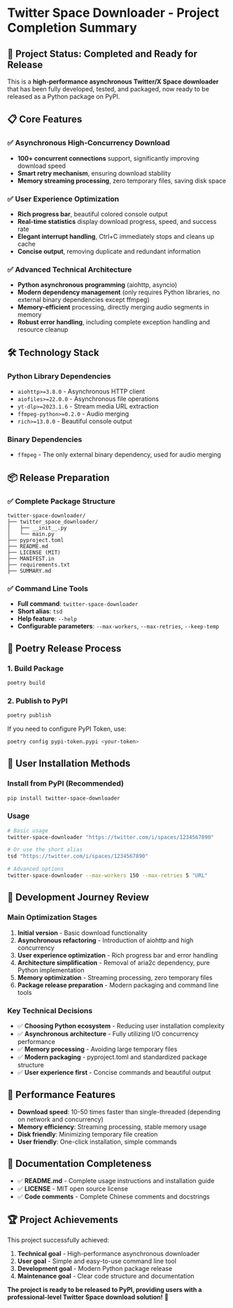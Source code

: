 # Twitter Space Downloader - Project Completion Summary

## 🎉 Project Status: Completed and Ready for Release

This is a **high-performance asynchronous Twitter/X Space downloader** that has been fully developed, tested, and packaged, now ready to be released as a Python package on PyPI.

## 📋 Core Features

### ✅ Asynchronous High-Concurrency Download
- **100+ concurrent connections** support, significantly improving download speed
- **Smart retry mechanism**, ensuring download stability
- **Memory streaming processing**, zero temporary files, saving disk space

### ✅ User Experience Optimization
- **Rich progress bar**, beautiful colored console output
- **Real-time statistics** display download progress, speed, and success rate
- **Elegant interrupt handling**, Ctrl+C immediately stops and cleans up cache
- **Concise output**, removing duplicate and redundant information

### ✅ Advanced Technical Architecture
- **Python asynchronous programming** (aiohttp, asyncio)
- **Modern dependency management** (only requires Python libraries, no external binary dependencies except ffmpeg)
- **Memory-efficient** processing, directly merging audio segments in memory
- **Robust error handling**, including complete exception handling and resource cleanup

## 🛠️ Technology Stack

### Python Library Dependencies
- `aiohttp>=3.8.0` - Asynchronous HTTP client
- `aiofiles>=22.0.0` - Asynchronous file operations
- `yt-dlp>=2023.1.6` - Stream media URL extraction
- `ffmpeg-python>=0.2.0` - Audio merging
- `rich>=13.0.0` - Beautiful console output

### Binary Dependencies
- `ffmpeg` - The only external binary dependency, used for audio merging

## 📦 Release Preparation

### ✅ Complete Package Structure
```
twitter-space-downloader/
├── twitter_space_downloader/
│   ├── __init__.py
│   └── main.py
├── pyproject.toml
├── README.md
├── LICENSE (MIT)
├── MANIFEST.in
├── requirements.txt
├── SUMMARY.md
```

### ✅ Command Line Tools
- **Full command**: `twitter-space-downloader`
- **Short alias**: `tsd`
- **Help feature**: `--help`
- **Configurable parameters**: `--max-workers`, `--max-retries`, `--keep-temp`

## 🚀 Poetry Release Process

### 1. Build Package
```bash
poetry build
```

### 2. Publish to PyPI
```bash
poetry publish
```

If you need to configure PyPI Token, use:
```bash
poetry config pypi-token.pypi <your-token>
```

## 📖 User Installation Methods

### Install from PyPI (Recommended)
```bash
pip install twitter-space-downloader
```

### Usage
```bash
# Basic usage
twitter-space-downloader "https://twitter.com/i/spaces/1234567890"

# Or use the short alias
tsd "https://twitter.com/i/spaces/1234567890"

# Advanced options
twitter-space-downloader --max-workers 150 --max-retries 5 "URL"
```

## 🔧 Development Journey Review

### Main Optimization Stages

1. **Initial version** - Basic download functionality
2. **Asynchronous refactoring** - Introduction of aiohttp and high concurrency
3. **User experience optimization** - Rich progress bar and error handling
4. **Architecture simplification** - Removal of aria2c dependency, pure Python implementation
5. **Memory optimization** - Streaming processing, zero temporary files
6. **Package release preparation** - Modern packaging and command line tools

### Key Technical Decisions

- ✅ **Choosing Python ecosystem** - Reducing user installation complexity
- ✅ **Asynchronous architecture** - Fully utilizing I/O concurrency performance
- ✅ **Memory processing** - Avoiding large temporary files
- ✅ **Modern packaging** - pyproject.toml and standardized package structure
- ✅ **User experience first** - Concise commands and beautiful output

## 🎯 Performance Features

- **Download speed**: 10-50 times faster than single-threaded (depending on network and concurrency)
- **Memory efficiency**: Streaming processing, stable memory usage
- **Disk friendly**: Minimizing temporary file creation
- **User friendly**: One-click installation, simple commands

## 📝 Documentation Completeness

- ✅ **README.md** - Complete usage instructions and installation guide
- ✅ **LICENSE** - MIT open source license
- ✅ **Code comments** - Complete Chinese comments and docstrings

## 🏆 Project Achievements

This project successfully achieved:

1. **Technical goal** - High-performance asynchronous downloader
2. **User goal** - Simple and easy-to-use command line tool
3. **Development goal** - Modern Python package release
4. **Maintenance goal** - Clear code structure and documentation

**The project is ready to be released to PyPI, providing users with a professional-level Twitter Space download solution!** 🚀 